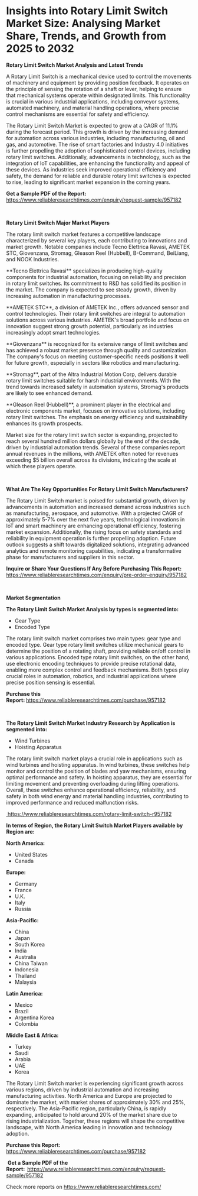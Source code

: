 <p><h1>Insights into Rotary Limit Switch Market Size: Analysing Market Share, Trends, and Growth from 2025 to 2032</h1></p><p><strong>Rotary Limit Switch Market Analysis and Latest Trends</strong></p>
<p><p>A Rotary Limit Switch is a mechanical device used to control the movements of machinery and equipment by providing position feedback. It operates on the principle of sensing the rotation of a shaft or lever, helping to ensure that mechanical systems operate within designated limits. This functionality is crucial in various industrial applications, including conveyor systems, automated machinery, and material handling operations, where precise control mechanisms are essential for safety and efficiency.</p><p>The Rotary Limit Switch Market is expected to grow at a CAGR of 11.1% during the forecast period. This growth is driven by the increasing demand for automation across various industries, including manufacturing, oil and gas, and automotive. The rise of smart factories and Industry 4.0 initiatives is further propelling the adoption of sophisticated control devices, including rotary limit switches. Additionally, advancements in technology, such as the integration of IoT capabilities, are enhancing the functionality and appeal of these devices. As industries seek improved operational efficiency and safety, the demand for reliable and durable rotary limit switches is expected to rise, leading to significant market expansion in the coming years.</p></p>
<p><strong>Get a Sample PDF of the Report:&nbsp;</strong> <a href="https://www.reliableresearchtimes.com/enquiry/request-sample/957182?utm_campaign=3290&utm_medium=2&utm_source=Github&utm_content=ia&utm_term=09042025&utm_id=rotary-limit-switch">https://www.reliableresearchtimes.com/enquiry/request-sample/957182</a></p>
<p>&nbsp;</p>
<p><strong>Rotary Limit Switch Major Market Players</strong></p>
<p><p>The rotary limit switch market features a competitive landscape characterized by several key players, each contributing to innovations and market growth. Notable companies include Tecno Elettrica Ravasi, AMETEK STC, Giovenzana, Stromag, Gleason Reel (Hubbell), B-Command, BeiLiang, and NOOK Industries.</p><p>**Tecno Elettrica Ravasi** specializes in producing high-quality components for industrial automation, focusing on reliability and precision in rotary limit switches. Its commitment to R&D has solidified its position in the market. The company is expected to see steady growth, driven by increasing automation in manufacturing processes.</p><p>**AMETEK STC**, a division of AMETEK Inc., offers advanced sensor and control technologies. Their rotary limit switches are integral to automation solutions across various industries. AMETEK's broad portfolio and focus on innovation suggest strong growth potential, particularly as industries increasingly adopt smart technologies.</p><p>**Giovenzana** is recognized for its extensive range of limit switches and has achieved a robust market presence through quality and customization. The company's focus on meeting customer-specific needs positions it well for future growth, especially in sectors like robotics and manufacturing.</p><p>**Stromag**, part of the Altra Industrial Motion Corp, delivers durable rotary limit switches suitable for harsh industrial environments. With the trend towards increased safety in automation systems, Stromag's products are likely to see enhanced demand.</p><p>**Gleason Reel (Hubbell)**, a prominent player in the electrical and electronic components market, focuses on innovative solutions, including rotary limit switches. The emphasis on energy efficiency and sustainability enhances its growth prospects.</p><p>Market size for the rotary limit switch sector is expanding, projected to reach several hundred million dollars globally by the end of the decade, driven by industrial automation trends. Several of these companies report annual revenues in the millions, with AMETEK often noted for revenues exceeding $5 billion overall across its divisions, indicating the scale at which these players operate.</p></p>
<p>&nbsp;</p>
<p><strong>What Are The Key Opportunities For Rotary Limit Switch Manufacturers?</strong></p>
<p><p>The Rotary Limit Switch market is poised for substantial growth, driven by advancements in automation and increased demand across industries such as manufacturing, aerospace, and automotive. With a projected CAGR of approximately 5-7% over the next five years, technological innovations in IoT and smart machinery are enhancing operational efficiency, fostering market expansion. Additionally, the rising focus on safety standards and reliability in equipment operation is further propelling adoption. Future outlook suggests a shift towards digitalized solutions, integrating advanced analytics and remote monitoring capabilities, indicating a transformative phase for manufacturers and suppliers in this sector.</p></p>
<p><strong>Inquire or Share Your Questions If Any Before Purchasing This Report:</strong> <a href="https://www.reliableresearchtimes.com/enquiry/pre-order-enquiry/957182?utm_campaign=3290&utm_medium=2&utm_source=Github&utm_content=ia&utm_term=09042025&utm_id=rotary-limit-switch">https://www.reliableresearchtimes.com/enquiry/pre-order-enquiry/957182</a></p>
<p>&nbsp;</p>
<p><strong>Market Segmentation</strong></p>
<p><strong>The Rotary Limit Switch Market Analysis by types is segmented into:</strong></p>
<p><ul><li>Gear Type</li><li>Encoded Type</li></ul></p>
<p><p>The rotary limit switch market comprises two main types: gear type and encoded type. Gear type rotary limit switches utilize mechanical gears to determine the position of a rotating shaft, providing reliable on/off control in various applications. Encoded type rotary limit switches, on the other hand, use electronic encoding techniques to provide precise rotational data, enabling more complex control and feedback mechanisms. Both types play crucial roles in automation, robotics, and industrial applications where precise position sensing is essential.</p></p>
<p><strong>Purchase this Report:&nbsp;</strong><a href="https://www.reliableresearchtimes.com/purchase/957182?utm_campaign=3290&utm_medium=2&utm_source=Github&utm_content=ia&utm_term=09042025&utm_id=rotary-limit-switch">https://www.reliableresearchtimes.com/purchase/957182</a></p>
<p>&nbsp;</p>
<p><strong>The Rotary Limit Switch Market Industry Research by Application is segmented into:</strong></p>
<p><ul><li>Wind Turbines</li><li>Hoisting Apparatus</li></ul></p>
<p><p>The rotary limit switch market plays a crucial role in applications such as wind turbines and hoisting apparatus. In wind turbines, these switches help monitor and control the position of blades and yaw mechanisms, ensuring optimal performance and safety. In hoisting apparatus, they are essential for limiting movement and preventing overloading during lifting operations. Overall, these switches enhance operational efficiency, reliability, and safety in both wind energy and material handling industries, contributing to improved performance and reduced malfunction risks.</p></p>
<p><a href="https://www.reliableresearchtimes.com/rotary-limit-switch-r957182?utm_campaign=3290&utm_medium=2&utm_source=Github&utm_content=ia&utm_term=09042025&utm_id=rotary-limit-switch">&nbsp;https://www.reliableresearchtimes.com/rotary-limit-switch-r957182</a></p>
<p><strong>In terms of Region, the Rotary Limit Switch Market Players available by Region are:</strong></p>
<p>
    <p> <strong> North America: </strong>
        <ul>
            <li>United States</li>
            <li>Canada</li>
        </ul>
        </p> 
    <p> <strong> Europe: </strong>
        <ul>
            <li>Germany</li>
            <li>France</li>
            <li>U.K.</li>
            <li>Italy</li>
            <li>Russia</li>
        </ul>
        </p> 
    <p> <strong> Asia-Pacific: </strong>
        <ul>
            <li>China</li>
            <li>Japan</li>
            <li>South Korea</li>
            <li>India</li>
            <li>Australia</li>
            <li>China Taiwan</li>
            <li>Indonesia</li>
            <li>Thailand</li>
            <li>Malaysia</li>
        </ul>
        </p> 
    <p> <strong> Latin America: </strong>
        <ul>
            <li>Mexico</li>
            <li>Brazil</li>
            <li>Argentina Korea</li>
            <li>Colombia</li>
        </ul>
        </p> 
    <p> <strong> Middle East & Africa: </strong>
        <ul>
            <li>Turkey</li>
            <li>Saudi</li>
            <li>Arabia</li>
            <li>UAE</li>
            <li>Korea</li>
        </ul>
    </p>
    </p>
<p><p>The Rotary Limit Switch market is experiencing significant growth across various regions, driven by industrial automation and increasing manufacturing activities. North America and Europe are projected to dominate the market, with market shares of approximately 30% and 25%, respectively. The Asia-Pacific region, particularly China, is rapidly expanding, anticipated to hold around 20% of the market share due to rising industrialization. Together, these regions will shape the competitive landscape, with North America leading in innovation and technology adoption.</p></p>
<p><strong>Purchase this Report: </strong><a href="https://www.reliableresearchtimes.com/purchase/957182?utm_campaign=3290&utm_medium=2&utm_source=Github&utm_content=ia&utm_term=09042025&utm_id=rotary-limit-switch">https://www.reliableresearchtimes.com/purchase/957182</a></p>
<p>&nbsp;<strong>Get a Sample PDF of the Report:&nbsp;&nbsp;</strong><a href="https://www.reliableresearchtimes.com/enquiry/request-sample/957182?utm_campaign=3290&utm_medium=2&utm_source=Github&utm_content=ia&utm_term=09042025&utm_id=rotary-limit-switch">https://www.reliableresearchtimes.com/enquiry/request-sample/957182</a></p>
<p><strong></strong></p>
<p>Check more reports on <a href="https://www.reliableresearchtimes.com/?utm_campaign=3290&utm_medium=2&utm_source=Github&utm_content=ia&utm_term=09042025&utm_id=rotary-limit-switch">https://www.reliableresearchtimes.com/</a></p>